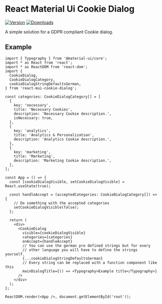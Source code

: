 # React Material Ui Cookie Dialog

[![Version](https://img.shields.io/npm/v/react-mui-cookie-dialog.svg)](https://www.npmjs.com/package/react-mui-cookie-dialog)
[![Downloads](https://img.shields.io/npm/dt/react-mui-cookie-dialog.svg)](https://www.npmjs.com/package/react-mui-cookie-dialog)

A simple solution for a GDPR compliant Cookie dialog.

## Example

```tsx
import { Typography } from '@material-ui/core';
import * as React from 'react';
import * as ReactDOM from 'react-dom';
import {
  CookieDialog,
  CookieDialogCategory,
  cookieDialogStringDefaultsGerman,
} from 'react-mui-cookie-dialog';

const categories: CookieDialogCategory[] = [
  {
    key: 'necessary',
    title: 'Necessary Cookies',
    description: 'Necessary Cookie description.',
    isNecessary: true,
  },
  {
    key: 'analytics',
    title: 'Analytics & Personalization',
    description: 'Analytics Cookie description.',
  },
  {
    key: 'marketing',
    title: 'Marketing',
    description: 'Marketing Cookie description.',
  },
];

const App = () => {
  const [cookieDialogVisible, setCookieDialogVisible] = React.useState(true);

  const handleAccept = (acceptedCategories: CookieDialogCategory[]) => {
    // Do something with the accepted categories
    setCookieDialogVisible(false);
  };

  return (
    <div>
      <CookieDialog
        visible={cookieDialogVisible}
        categories={categories}
        onAccept={handleAccept}
        // You can use the german pre defined strings but for every
        // other language you will have to define the strings yourself.
        {...cookieDialogStringDefaultsGerman}
        // Every string can be replaced with a function component like this
        mainDialogTitle={() => <Typography>Example title</Typography>}
      />
    </div>
  );
};

ReactDOM.render(<App />, document.getElementById('root'));
```
